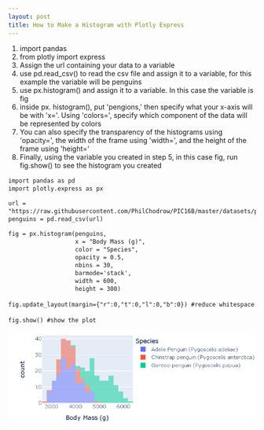 ```yaml
---
layout: post
title: How to Make a Histogram with Plotly Express
---
```

1. import pandas
2. from plotly import express
3. Assign the url containing your data to a variable
4. use pd.read_csv() to read the csv file and assign it to a variable, for this example the variable will be penguins
5. use px.histogram() and assign it to a variable. In this case the variable is fig
6. inside px. histogram(), put 'pengions,' then specify what your x-axis will be with 'x='. Using 'colors=', specify which component of the data will be represented by colors
7. You can also specify the transparency of the histograms using 'opacity=', the width of the frame using 'width=', and the height of the frame using 'height='
8. Finally, using the variable you created in step 5, in this case fig, run fig.show() to see the histogram you created
```
import pandas as pd
import plotly.express as px
```

```
url = "https://raw.githubusercontent.com/PhilChodrow/PIC16B/master/datasets/palmer_penguins.csv"
penguins = pd.read_csv(url)
```

```
fig = px.histogram(penguins, 
                   x = "Body Mass (g)", 
                   color = "Species",
                   opacity = 0.5, 
                   nbins = 30, 
                   barmode='stack',
                   width = 600,
                   height = 300)

fig.update_layout(margin={"r":0,"t":0,"l":0,"b":0}) #reduce whitespace

fig.show() #show the plot
```


 ![visualization.png](/images/visualization.png) 